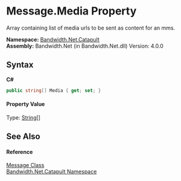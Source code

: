 ﻿# Message.Media Property 
 

Array containing list of media urls to be sent as content for an mms.

**Namespace:**&nbsp;<a href ="N_Bandwidth_Net_Catapult.md">Bandwidth.Net.Catapult</a><br />**Assembly:**&nbsp;Bandwidth.Net (in Bandwidth.Net.dll) Version: 4.0.0

## Syntax

**C#**<br />
``` C#
public string[] Media { get; set; }
```


#### Property Value
Type: <a href="http://msdn2.microsoft.com/en-us/library/s1wwdcbf" target="_blank">String</a>[]

## See Also


#### Reference
<a href ="T_Bandwidth_Net_Catapult_Message.md">Message Class</a><br /><a href ="N_Bandwidth_Net_Catapult.md">Bandwidth.Net.Catapult Namespace</a><br />